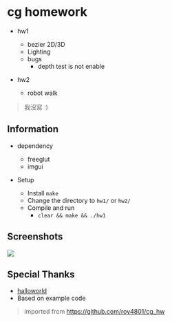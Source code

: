 # cg homework

* hw1
    * bezier 2D/3D
    * Lighting
    * bugs
        * depth test is not enable

* hw2
  * robot walk
 
> 我沒寫 :)

## Information
* dependency
  * freeglut
  * imgui

* Setup
  * Install `make`
  * Change the directory to `hw1/` or `hw2/`
  * Compile and run
    * `clear && make && ./hw1`

## Screenshots

![](https://i.imgur.com/j7cbcO7.png)

## Special Thanks

* [halloworld](https://github.com/william31212)
* Based on example code

> imported from https://github.com/roy4801/cg_hw

